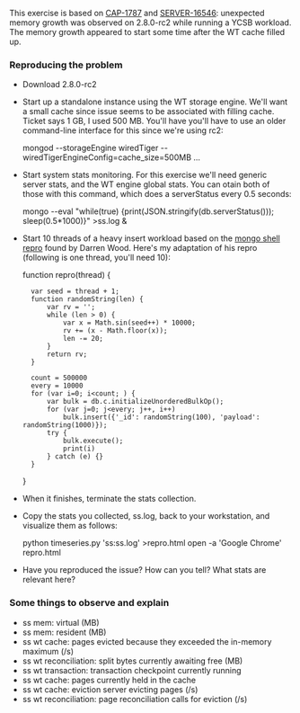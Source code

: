 This exercise is based on
[CAP-1787](https://jira.mongodb.org/browse/CAP-1787) and
[SERVER-16546](https://jira.mongodb.org/browse/SERVER-16546):
unexpected memory growth was observed on 2.8.0-rc2 while running a
YCSB workload. The memory growth appeared to start some time after the
WT cache filled up.

### Reproducing the problem

* Download 2.8.0-rc2

* Start up a standalone instance using the WT storage engine. We'll
  want a small cache since issue seems to be associated with filling
  cache. Ticket says 1 GB, I used 500 MB. You'll have you'll have to
  use an older command-line interface for this since we're using rc2:

    mongod --storageEngine wiredTiger --wiredTigerEngineConfig=cache_size=500MB ...

* Start system stats monitoring. For this exercise we'll need generic
  server stats, and the WT engine global stats. You can otain both of
  those with this command, which does a serverStatus every 0.5 seconds:

    mongo --eval "while(true) {print(JSON.stringify(db.serverStatus())); sleep(0.5*1000)}" >ss.log &

* Start 10 threads of a heavy insert workload based on the [mongo
  shell
  repro](https://jira.mongodb.org/browse/SERVER-16546?focusedCommentId=788101&page=com.atlassian.jira.plugin.system.issuetabpanels:comment-tabpanel#comment-788101)
  found by Darren Wood. Here's my adaptation of his repro (following
  is one thread, you'll need 10):

    function repro(thread) {
    
        var seed = thread + 1;
        function randomString(len) {
            var rv = '';
            while (len > 0) {
                var x = Math.sin(seed++) * 10000;
                rv += (x - Math.floor(x));
                len -= 20;
            }
            return rv;
        }
        
        count = 500000
        every = 10000
        for (var i=0; i<count; ) {
            var bulk = db.c.initializeUnorderedBulkOp();
            for (var j=0; j<every; j++, i++)
                bulk.insert({'_id': randomString(100), 'payload': randomString(1000)});
            try {
                bulk.execute();
                print(i)
            } catch (e) {}
        }
    }

* When it finishes, terminate the stats collection.

* Copy the stats you collected, ss.log, back to your workstation, and
  visualize them as follows:

    python timeseries.py 'ss:ss.log' >repro.html
    open -a 'Google Chrome' repro.html

* Have you reproduced the issue? How can you tell? What stats are relevant here?


### Some things to observe and explain

* ss mem: virtual (MB)
* ss mem: resident (MB)
* ss wt cache: pages evicted because they exceeded the in-memory maximum (/s)
* ss wt reconciliation: split bytes currently awaiting free (MB)
* ss wt transaction: transaction checkpoint currently running
* ss wt cache: pages currently held in the cache
* ss wt cache: eviction server evicting pages (/s)
* ss wt reconciliation: page reconciliation calls for eviction (/s)
